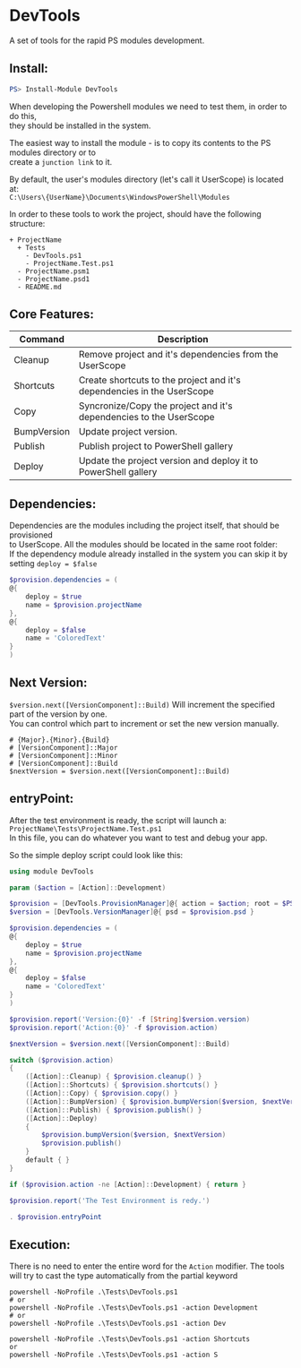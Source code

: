 # DevTools

A set of tools for the rapid PS modules development.


## Install:

```powershell
PS> Install-Module DevTools
```

When developing the Powershell modules we need to test them, in order to do this,<br>
they should be installed in the system. 

The easiest way to install the module - is to copy its contents to the PS modules directory or to<br>
create a `junction link` to it.

By default, the user's modules directory (let's call it UserScope) is located at:<br>
`C:\Users\{UserName}\Documents\WindowsPowerShell\Modules`

In order to these tools to work the project, should have the following structure:

```
+ ProjectName
  + Tests
    - DevTools.ps1
    - ProjectName.Test.ps1
  - ProjectName.psm1
  - ProjectName.psd1
  - README.md
```

## Core Features:

| Command   | Description |
| --------- | ----------- |
Cleanup     | Remove project and it's dependencies from the UserScope
Shortcuts   | Create shortcuts to the project and it's dependencies in the UserScope
Copy        | Syncronize/Copy the project and it's dependencies to the UserScope
BumpVersion | Update project version.
Publish     | Publish project to PowerShell gallery
Deploy      | Update the project version and deploy it to PowerShell gallery

## Dependencies:

Dependencies are the modules including the project itself, that should be provisioned<br>
to UserScope. All the modules should be located in the same root folder:<br>
If the dependency module already installed in the system you can skip it by setting `deploy = $false`

``` Powershell
$provision.dependencies = (
@{
    deploy = $true
    name = $provision.projectName
},
@{
    deploy = $false
    name = 'ColoredText'
}
)
```

## Next Version:

`$version.next([VersionComponent]::Build)` Will increment the specified part of the version by one.<br>
You can control which part to increment or set the new version manually.

```
# {Major}.{Minor}.{Build}
# [VersionComponent]::Major 
# [VersionComponent]::Minor
# [VersionComponent]::Build
$nextVersion = $version.next([VersionComponent]::Build)
```
## entryPoint:
 
 After the test environment is ready, the script will launch a:<br>
`ProjectName\Tests\ProjectName.Test.ps1`<br>
In this file, you can do whatever you want to test and debug your app.

So the simple deploy script could look like this:

```powershell
using module DevTools

param ($action = [Action]::Development)

$provision = [DevTools.ProvisionManager]@{ action = $action; root = $PSScriptRoot}
$version = [DevTools.VersionManager]@{ psd = $provision.psd }

$provision.dependencies = (
@{
    deploy = $true
    name = $provision.projectName
},
@{
    deploy = $false
    name = 'ColoredText'
}
)

$provision.report('Version:{0}' -f [String]$version.version)
$provision.report('Action:{0}' -f $provision.action)

$nextVersion = $version.next([VersionComponent]::Build)

switch ($provision.action)
{
    ([Action]::Cleanup) { $provision.cleanup() }
    ([Action]::Shortcuts) { $provision.shortcuts() }
    ([Action]::Copy) { $provision.copy() }
    ([Action]::BumpVersion) { $provision.bumpVersion($version, $nextVersion) }
    ([Action]::Publish) { $provision.publish() }
    ([Action]::Deploy)
    {
        $provision.bumpVersion($version, $nextVersion)
        $provision.publish()
    }
    default { }
}

if ($provision.action -ne [Action]::Development) { return }

$provision.report('The Test Environment is redy.')

. $provision.entryPoint

```

## Execution:

There is no need to enter the entire word for the `Action` modifier.
The tools will try to cast the type automatically from the partial keyword<br>

```shell
powershell -NoProfile .\Tests\DevTools.ps1
# or
powershell -NoProfile .\Tests\DevTools.ps1 -action Development
# or
powershell -NoProfile .\Tests\DevTools.ps1 -action Dev

powershell -NoProfile .\Tests\DevTools.ps1 -action Shortcuts
or 
powershell -NoProfile .\Tests\DevTools.ps1 -action S
```

